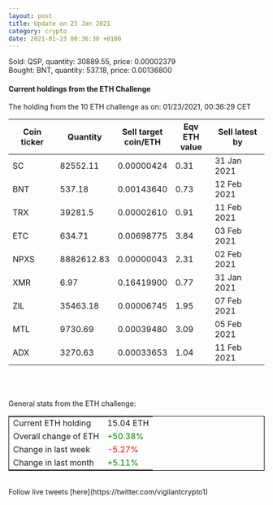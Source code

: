 ```yaml
---
layout: post
title: Update on 23 Jan 2021
category: crypto
date: 2021-01-23 00:36:30 +0100
---
```

<!-- Global site tag (gtag.js) - Google Analytics -->
<script async src="https://www.googletagmanager.com/gtag/js?id=UA-103831149-5"></script>
<script>
  window.dataLayer = window.dataLayer || [];
  function gtag(){dataLayer.push(arguments);}
  gtag('js', new Date());

  gtag('config', 'UA-103831149-5');
</script>
Sold: QSP, quantity:     30889.55, price:   0.00002379<br>Bought: BNT, quantity:       537.18, price:   0.00136800<br>

#### Current holdings from the ETH Challenge

The holding from the 10 ETH challenge as on: 01/23/2021, 00:36:29 CET

|Coin ticker|Quantity|Sell target<br>coin/ETH|Eqv ETH<br>value|Sell latest by|
|-----------|--------|-----------|-----------|--------------|
SC|82552.11|  0.00000424|0.31|31 Jan 2021|
BNT|537.18|  0.00143640|0.73|12 Feb 2021|
TRX|39281.5|  0.00002610|0.91|11 Feb 2021|
ETC|634.71|  0.00698775|3.84|03 Feb 2021|
NPXS|8882612.83|  0.00000043|2.31|02 Feb 2021|
XMR|6.97|  0.16419900|0.77|31 Jan 2021|
ZIL|35463.18|  0.00006745|1.95|07 Feb 2021|
MTL|9730.69|  0.00039480|3.09|05 Feb 2021|
ADX|3270.63|  0.00033653|1.04|11 Feb 2021|

<br>
<br>
<br>
General stats from the ETH challenge:

<table style="border:1px solid black;margin-left:auto;margin-right:auto;">
	<tbody>
	<tr>
		<td>Current ETH holding</td>
		<td>     15.04 ETH</td>
	</tr>
	<tr>
		<td>Overall change of ETH</td>
		<td><font color="green">+50.38%</font></td>
	</tr>
	<tr>
		<td>Change in last week</td>
		<td><font color="red">-5.27%</font></td>
	</tr>
	<tr>
		<td>Change in last month</td>
		<td><font color="green">+5.11%</font></td>
	</tr>
	</tbody>
</table>

<br>
Follow live tweets [here](https://twitter.com/vigilantcrypto1)
<br>
<br>
